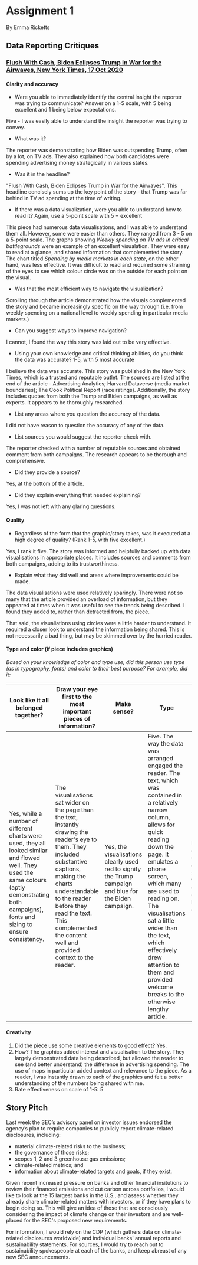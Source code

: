 # Assignment 1
By Emma Ricketts

## Data Reporting Critiques
### [Flush With Cash, Biden Eclipses Trump in War for the Airwaves, New York Times, 17 Oct 2020](https://www.nytimes.com/interactive/2020/10/17/us/politics/trump-biden-campaign-ad-spending.html)

#### Clarity and accuracy
* Were you able to immediately identify the central insight the reporter was trying to communicate? Answer on a 1-5 scale, with 5 being excellent and 1 being below expectations.

Five - I was easily able to understand the insight the reporter was trying to convey.

* What was it?

The reporter was demonstrating how Biden was outspending Trump, often by a lot, on TV ads. They also explained how both candidates were spending advertising money strategically in various states.

* Was it in the headline?

"Flush With Cash, Biden Eclipses Trump in War for the Airwaves". This headline concisely sums up the key point of the story - that Trump was far behind in TV ad spending at the time of writing.

* If there was a data visualization, were you able to understand how to read it? Again, use a 5-point scale with 5 = excellent

This piece had numerous data visualisations, and I was able to understand them all. However, some were easier than others. They ranged from 3 - 5 on a 5-point scale.
The graphs showing *Weekly spending on TV ads in critical battlegrounds* were an example of an excellent visualation. They were easy to read at a glance, and shared information that complemented the story. The chart titled *Spending by media markets in each state*, on the other hand, was less effective. It was difficult to read and required some straining of the eyes to see which colour circle was on the outside for each point on the visual.

* Was that the most efficient way to navigate the visualization?

Scrolling through the article demonstrated how the visuals complemented the story and became increasingly specific on the way through (i.e. from weekly spending on a national level to weekly spending in particular media markets.)

* Can you suggest ways to improve navigation?

I cannot, I found the way this story was laid out to be very effective.

* Using your own knowledge and critical thinking abilities, do you think the data was accurate? 1-5, with 5 most accurate

I believe the data was accurate. This story was published in the New York Times, which is a trusted and reputable outlet. The sources are listed at the end of the article - Advertising Analytics; Harvard Dataverse (media market boundaries); The Cook Political Report (race ratings). Additionally, the story includes quotes from both the Trump and Biden campaigns, as well as experts. It appears to be thoroughly researched.

* List any areas where you question the accuracy of the data.

I did not have reason to question the accuracy of any of the data.

* List sources you would suggest the reporter check with.

The reporter checked with a number of reputable sources and obtained comment from both campaigns. The research appears to be thorough and comprehensive. 

* Did they provide a source?

Yes, at the bottom of the article.

* Did they explain everything that needed explaining?

Yes, I was not left with any glaring questions.

#### Quality
* Regardless of the form that the graphic/story takes, was it executed at a high degree of quality? (Rank 1-5, with five excellent.)

Yes, I rank it five. The story was informed and helpfully backed up with data visualisations in appropriate places. It includes sources and comments from both campaigns, adding to its trustworthiness.

* Explain what they did well and areas where improvements could be made.

The data visualisations were used relatively sparingly. There were not so many that the article provided an overload of information, but they appeared at times when it was useful to see the trends being described. I found they added to, rather than detracted from, the piece.

That said, the visualiations using circles were a little harder to understand. It required a closer look to understand the information being shared. This is not necessarily a bad thing, but may be skimmed over by the hurried reader.

#### Type and color (if piece includes graphics)
*Based on your knowledge of color and type use, did this person use type (as in typography, fonts) and color to their best purpose?
For example, did it:*

|  Look like it all belonged together? | Draw your eye first to the most important pieces of information? | Make sense? | Type | Color | 
| ------------------------------------ | ---------------------------------------------------------------- | ----------- | ---- | ----- | 
| Yes, while a number of different charts were used, they all looked similar and flowed well. They used the same colours (aptly demonstrating both campaigns), fonts and sizing to ensure consistency. | The visualisations sat wider on the page than the text, instantly drawing the reader's eye to them. They included substantive captions, making the charts understandable to the reader before they read the text. This complemented the content well and provided context to the reader. | Yes, the visualisations clearly used red to signify the Trump campaign and blue for the Biden campaign. | Five. The way the data was arranged engaged the reader. The text, which was contained in a relatively narrow column, allows for quick reading down the page. It emulates a phone screen, which many are used to reading on. The visualisations sat a little wider than the text, which effectively drew attention to them and provided welcome breaks to the otherwise lengthy article. | Five. The colours used clearly signified the two different campaigns being discussed.


#### Creativity
1.  Did the piece use some creative elements to good effect? Yes.
2.  How? The graphics added interest and visualisation to the story. They largely demonstrated data being described, but allowed the reader to see (and better understand) the difference in advertising spending. The use of maps in particular added context and relevance to the piece. As a reader, I was instantly drawn to each of the graphics and felt a better understanding of the numbers being shared with me.
3.  Rate effectiveness on scale of 1-5: 5


## Story Pitch

Last week the SEC’s advisory panel on investor issues endorsed the agency’s plan to require companies to publicly report climate-related disclosures, including:
* material climate-related risks to the business;
* the governance of those risks;
* scopes 1, 2 and 3 greenhouse gas emissions;
* climate-related metrics; and
* information about climate-related targets and goals, if they exist.

Given recent increased pressure on banks and other financial insitutions to review their financed emissions and cut carbon across portfolios, I would like to look at the 15 largest banks in the U.S., and assess whether they already share climate-related matters with investors, or if they have plans to begin doing so. This will give an idea of those that are consciously considering the impact of climate change on their investors and are well-placed for the SEC's proposed new requirements.

For information, I would rely on the CDP (which gathers data on climate-related disclosures worldwide) and individual banks' annual reports and sustainability statements. For sources, I would try to reach out to sustainability spokespeople at each of the banks, and keep abreast of any new SEC announcements.
